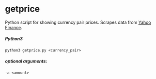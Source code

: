 # getprice
Python script for showing currency pair prices. 
Scrapes data from [Yahoo Finance](https://finance.yahoo.com/). 

##### Python3
```
python3 getprice.py <currency_pair>
```
##### optional arguments:
`-a <amount>`

